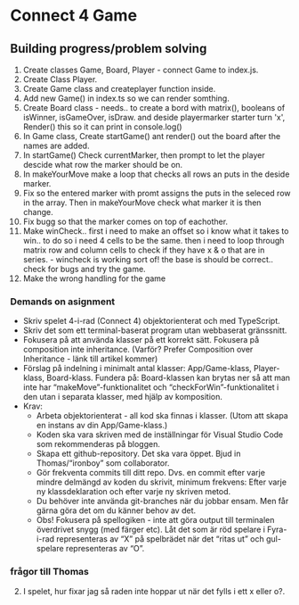 # Connect 4 Game

## Building progress/problem solving

1. Create classes Game, Board, Player - connect Game to index.js.
2. Create Class Player.
3. Create Game class and createplayer function inside.
4. Add new Game() in index.ts so we can render somthing.
5. Create Board class - needs.. to create a bord with matrix(), booleans of isWinner, isGameOver, isDraw. and deside playermarker starter turn 'x', Render() this so it can print in console.log()
6. In Game class, Create startGame() ant render() out the board after the names are added.
7. In startGame() Check currentMarker, then prompt to let the player descide what row the marker should be on.
8. In makeYourMove make a loop that checks all rows an puts in the deside marker.
9. Fix so the entered marker with promt assigns the puts in the seleced row in the array. Then in makeYourMove check what marker it is then change.
10. Fix bugg so that the marker comes on top of eachother.
11. Make winCheck.. first i need to make an offset so i know what it takes to win.. to do so i need 4 cells to be the same. then i need to loop through matrix row and column cells to check if they have x & o that are in series. - wincheck is working sort of! the base is should be correct.. check for bugs and try the game.
12. Make the wrong handling for the game

### Demands on asignment

- Skriv spelet 4-i-rad (Connect 4) objektorienterat och med TypeScript.
- Skriv det som ett terminal-baserat program utan webbaserat gränssnitt.
- Fokusera på att använda klasser på ett korrekt sätt. Fokusera på composition inte inheritance. (Varför? Prefer Composition over Inheritance - länk till artikel kommer)
- Förslag på indelning i minimalt antal klasser: App/Game-klass, Player-klass, Board-klass. Fundera på: Board-klassen kan brytas ner så att man inte har “makeMove”-funktionalitet och “checkForWin”-funktionalitet i den utan i separata klasser, med hjälp av komposition.
- Krav:
  - Arbeta objektorienterat - all kod ska finnas i klasser. (Utom att skapa en instans av din App/Game-klass.)
  - Koden ska vara skriven med de inställningar för Visual Studio Code som rekommenderas på bloggen.
  - Skapa ett github-repository. Det ska vara öppet. Bjud in Thomas/“ironboy” som collaborator.
  - Gör frekventa commits till ditt repo. Dvs. en commit efter varje mindre delmängd av koden du skrivit, minimum frekvens: Efter varje ny klassdeklaration och efter varje ny skriven metod.
  - Du behöver inte använda git-branches när du jobbar ensam. Men får gärna göra det om du känner behov av det.
  - Obs! Fokusera på spellogiken - inte att göra output till terminalen överdrivet snygg (med färger etc). Låt det som är röd spelare i Fyra-i-rad representeras av “X” på spelbrädet när det “ritas ut” och gul-spelare representeras av “O”.

### frågor till Thomas

2. I spelet, hur fixar jag så raden inte hoppar ut när det fylls i ett x eller o?.
